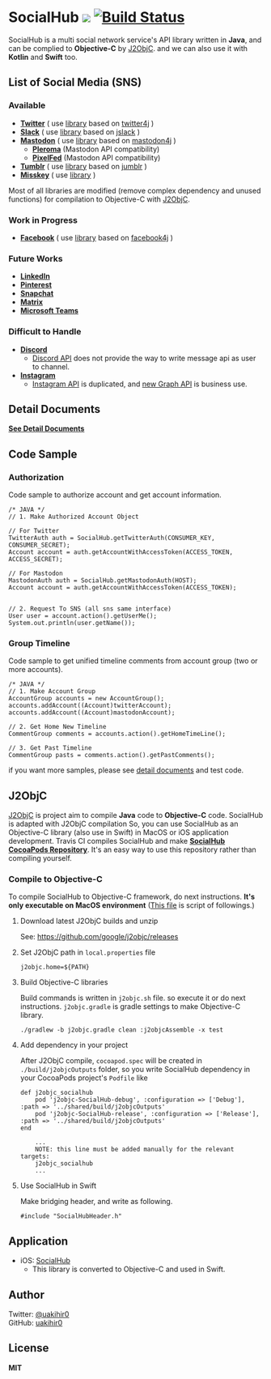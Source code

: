 # SocialHub [![](https://jitpack.io/v/uakihir0/socialhub.svg)](https://jitpack.io/#uakihir0/socialhub) [![Build Status](https://github.com/uakihir0/SocialHub/workflows/J2ObjC%20Build/badge.svg)](https://travis-ci.com/uakihir0/SocialHub)

SocialHub is a multi social network service's API library written in **Java**, and can be complied to **Objective-C**
by [J2ObjC]. and we can also use it with **Kotlin** and **Swift** too.

## List of Social Media (SNS)

### Available

* [**Twitter**](https://twitter.com/) ( use [library](https://github.com/uakihir0/twitter4j) based
  on [twitter4j](https://github.com/yusuke/twitter4j) )
* [**Slack**](https://slack.com/) ( use [library](https://github.com/uakihir0/jslack) based
  on [jslack](https://github.com/seratch/jslack) )
* [**Mastodon**](https://github.com/tootsuite/mastodon) ( use [library](https://github.com/uakihir0/mastodon4j) based
  on [mastodon4j](https://github.com/hecateball/mastodon4j) )
    * [**Pleroma**](https://pleroma.social/) (Mastodon API compatibility)
    * [**PixelFed**](https://pixelfed.org/) (Mastodon API compatibility)
* [**Tumblr**](https://www.tumblr.com/) ( use [library](https://github.com/uakihir0/jumblr) based
  on [jumblr](https://github.com/tumblr/jumblr) )
* [**Misskey**](https://join.misskey.page/ja/) ( use [library](https://github.com/uakihir0/misskey4j) )

Most of all libraries are modified (remove complex dependency and unused functions) for compilation to Objective-C
with [J2ObjC].

### Work in Progress

* [**Facebook**](https://www.facebook.com/) ( use [library](https://github.com/uakihir0/facebook4j) based
  on [facebook4j](https://github.com/roundrop/facebook4j) )

### Future Works

* [**LinkedIn**](https://www.linkedin.com/)
* [**Pinterest**](https://www.pinterest.com/)
* [**Snapchat**](https://www.snapchat.com/)
* [**Matrix**](https://matrix.org/)
* [**Microsoft Teams**](https://www.microsoft.com/ja-jp/microsoft-teams/group-chat-software)

### Difficult to Handle

* [**Discord**](https://discordapp.com/)
    * [Discord API](https://discordapp.com) does not provide the way to write message api as user to channel.
* [**Instagram**](https://www.instagram.com/)
    * [Instagram API](https://www.instagram.com/developer/) is duplicated,
      and [new Graph API](https://developers.facebook.com/products/instagram/) is business use.

## Detail Documents

[**See Detail Documents**](./docs/README.md)

## Code Sample

### Authorization

Code sample to authorize account and get account information.

```
/* JAVA */
// 1. Make Authorized Account Object

// For Twitter
TwitterAuth auth = SocialHub.getTwitterAuth(CONSUMER_KEY, CONSUMER_SECRET);
Account account = auth.getAccountWithAccessToken(ACCESS_TOKEN, ACCESS_SECRET);

// For Mastodon
MastodonAuth auth = SocialHub.getMastodonAuth(HOST);
Account account = auth.getAccountWithAccessToken(ACCESS_TOKEN);


// 2. Request To SNS (all sns same interface)
User user = account.action().getUserMe();
System.out.println(user.getName());
```

### Group Timeline

Code sample to get unified timeline comments from account group (two or more accounts).

```
/* JAVA */
// 1. Make Account Group
AccountGroup accounts = new AccountGroup();
accounts.addAccount((Account)twitterAccount);
accounts.addAccount((Account)mastodonAccount);

// 2. Get Home New Timeline
CommentGroup comments = accounts.action().getHomeTimeLine();

// 3. Get Past Timeline
CommentGroup pasts = comments.action().getPastComments();
```

if you want more samples, please see [detail documents](./docs/README.md) and test code.

## J2ObjC

[J2ObjC] is project aim to compile **Java** code to **Objective-C** code. SocialHub is adapted with J2ObjC compilation
So, you can use SocialHub as an Objective-C library (also use in Swift) in MacOS or iOS application development. Travis
CI compiles SocialHub and make [**SocialHub CocoaPods Repository**](https://dev.azure.com/SocialHub/_git/ObjCBinary).
It's an easy way to use this repository rather than compiling yourself.

### Compile to Objective-C

To compile SocialHub to Objective-C framework, do next instructions. **It's only executable on MacOS
environment** ([This file](./.github/workflows/build.yml) is script of followings.)

1. Download latest J2ObjC builds and unzip

   See: <https://github.com/google/j2objc/releases>

2. Set J2ObjC path in `local.properties` file

    ```shell
    j2objc.home=${PATH}
    ```

3. Build Objective-C libraries

   Build commands is written in `j2objc.sh` file. so execute it or do next instructions. ```j2objc.gradle``` is gradle
   settings to make Objective-C library.

    ```shell
    ./gradlew -b j2objc.gradle clean :j2objcAssemble -x test
    ```

4. Add dependency in your project

   After J2ObjC compile, `cocoapod.spec` will be created in `./build/j2objcOutputs` folder, so you write SocialHub
   dependency in your CocoaPods project's `Podfile` like

    ```
    def j2objc_socialhub
        pod 'j2objc-SocialHub-debug', :configuration => ['Debug'], :path => '../shared/build/j2objcOutputs'
        pod 'j2objc-SocialHub-release', :configuration => ['Release'], :path => '../shared/build/j2objcOutputs'
    end
    
        ...
        NOTE: this line must be added manually for the relevant targets:
        j2objc_socialhub
        ...
    ```

5. Use SocialHub in Swift

   Make bridging header, and write as following.

    ```
    #include "SocialHubHeader.h"
    ```

## Application

* iOS: [SocialHub](https://apps.apple.com/us/app/id1474451582)
    * This library is converted to Objective-C and used in Swift.

## Author

Twitter: [@uakihir0](https://twitter.com/uakihir0)  
GitHub: [uakihir0](https://github.com/uakihir0)

## License

**MIT**

[J2ObjC]: https://developers.google.com/j2objc/
